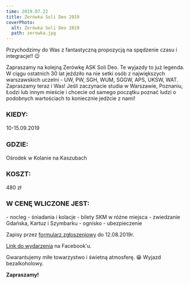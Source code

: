 ```yaml
---
time: 2019.07.22
title: Zerówka Soli Deo 2019
coverPhoto:
  alt: Zerówka Soli Deo 2019
  path: zerowka.jpg
---
```

Przychodzimy do Was z fantastyczną propozycją na spędzenie czasu i integracje!! 😉

Zapraszamy na kolejną Zerówkę ASK Soli Deo. Te wyjazdy to już legenda. W ciągu ostatnich 30 lat jeździło na nie setki osób z największych warszawskich uczelni - UW, PW, SGH, WUM, SGGW, APS, UKSW, WAT. Zapraszamy teraz i Was! Jeśli zaczynacie studia w Warszawie, Poznaniu, Łodzi lub innym mieście i chcecie od samego początku poznać ludzi o podobnych wartościach to koniecznie jedźcie z nami!

<style>
h3.zero {
    font-size: 18px;
}
</style>


<h3 class="zero">KIEDY:</h3>
10-15.09.2019

<h3 class="zero">GDZIE:</h3>
Ośrodek w Kolanie na Kaszubach

<h3 class="zero">KOSZT:</h3>
480 zł

<h3 class="zero">W CENĘ WLICZONE JEST:</h3>
- nocleg
- śniadania i kolacje
- bilety SKM w różne miejsca
- zwiedzanie Gdańska, Kartuz i Szymbarku
- ognisko
- ubezpieczenie

Zapisy przez [formularz zgłoszeniowy](https://forms.gle/ThfqjbzsHFgA8xce9) do 12.08.2019r.

[Link do wydarzenia](https://www.facebook.com/events/2163761937085327/) na Facebook'u.


Gwarantujemy miłe towarzystwo i świetną atmosferę. 😁
Wyjazd bezalkoholowy.

**Zapraszamy!**